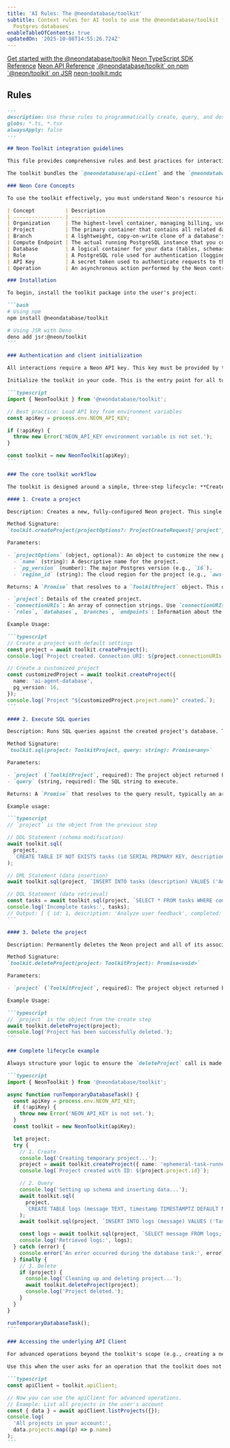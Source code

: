 ```yaml
---
title: 'AI Rules: The @neondatabase/toolkit'
subtitle: Context rules for AI tools to use the @neondatabase/toolkit for ephemeral
  Postgres databases
enableTableOfContents: true
updatedOn: '2025-10-08T14:55:26.724Z'
---
```


<InfoBlock>
<DocsList title="Related docs" theme="docs">
  <a href="/docs/reference/neondatabase-toolkit">Get started with the @neondatabase/toolkit</a>
  <a href="/docs/reference/typescript-sdk">Neon TypeScript SDK Reference</a>
  <a href="/docs/reference/api-reference">Neon API Reference</a>
</DocsList>

<DocsList title="Repository" theme="repo">
  <a href="https://www.npmjs.com/package/@neondatabase/toolkit">`@neondatabase/toolkit` on npm</a>
  <a href="https://jsr.io/@neon/toolkit">`@neon/toolkit` on JSR</a>
  <a href="https://github.com/neondatabase-labs/ai-rules/blob/main/neon-toolkit.mdc">neon-toolkit.mdc</a>
</DocsList>
</InfoBlock>

<AIRule file="neon-toolkit.mdc" name="@neondatabase/toolkit" />

## Rules

````markdown
---
description: Use these rules to programmatically create, query, and destroy ephemeral Neon Postgres databases. Ideal for quick prototyping, testing, and temporary workflows.
globs: *.ts, *.tsx
alwaysApply: false
---

## Neon Toolkit integration guidelines

This file provides comprehensive rules and best practices for interacting with Neon using the `@neondatabase/toolkit`. This toolkit is a terse client designed specifically for scenarios where a temporary, fully-functional Postgres database is needed quickly. As an AI agent, this is your primary tool for tasks requiring database interaction without manual setup.

The toolkit bundles the `@neondatabase/api-client` and the `@neondatabase/serverless` driver to streamline the entire lifecycle of a database: creation, querying, and deletion.

### Neon Core Concepts

To use the toolkit effectively, you must understand Neon's resource hierarchy. While the toolkit simplifies this, knowing the concepts is crucial if you need to use the underlying `apiClient`.

| Concept          | Description                                                                                                                        | Analogy/Purpose                                                                                                 | Key Relationship                                                                                      |
| ---------------- | ---------------------------------------------------------------------------------------------------------------------------------- | --------------------------------------------------------------------------------------------------------------- | ----------------------------------------------------------------------------------------------------- |
| Organization     | The highest-level container, managing billing, users, and multiple projects.                                                       | A GitHub Organization or a company's cloud account.                                                             | Contains one or more Projects.                                                                        |
| Project          | The primary container that contains all related database resources for a single application or service.                            | A Git repository or a top-level folder for an application.                                                      | Lives within an Organization (or a personal account). Contains Branches.                              |
| Branch           | A lightweight, copy-on-write clone of a database's state at a specific point in time.                                              | A `git branch`. Used for isolated development, testing, staging, or previews without duplicating storage costs. | Belongs to a Project. Contains its own set of Databases and Roles, cloned from its parent.            |
| Compute Endpoint | The actual running PostgreSQL instance that you connect to. It provides the CPU and RAM for processing queries.                    | The "server" or "engine" for your database. It can be started, suspended (scaled to zero), and resized.         | Is attached to a single Branch. Your connection string points to a Compute Endpoint's hostname.       |
| Database         | A logical container for your data (tables, schemas, views) within a branch. It follows standard PostgreSQL conventions.            | A single database within a PostgreSQL server instance.                                                          | Exists within a Branch. A branch can have multiple databases.                                         |
| Role             | A PostgreSQL role used for authentication (logging in) and authorization (permissions to access data).                             | A database user account with a username and password.                                                           | Belongs to a Branch. Roles from a parent branch are copied to child branches upon creation.           |
| API Key          | A secret token used to authenticate requests to the Neon API. Keys have different scopes (Personal, Organization, Project-scoped). | A password for programmatic access, allowing you to manage all other Neon resources.                            | Authenticates actions on Organizations, Projects, Branches, etc.                                      |
| Operation        | An asynchronous action performed by the Neon control plane, such as creating a branch or starting a compute.                       | A background job or task. Its status can be polled to know when an action is complete.                          | Associated with a Project and often a specific Branch or Endpoint. Essential for scripting API calls. |

### Installation

To begin, install the toolkit package into the user's project:

```bash
# Using npm
npm install @neondatabase/toolkit

# Using JSR with Deno
deno add jsr:@neon/toolkit
```

### Authentication and client initialization

All interactions require a Neon API key. This key must be provided by the user, typically as an environment variable (`NEON_API_KEY`).

Initialize the toolkit in your code. This is the entry point for all toolkit operations.

```typescript
import { NeonToolkit } from '@neondatabase/toolkit';

// Best practice: Load API key from environment variables
const apiKey = process.env.NEON_API_KEY;

if (!apiKey) {
  throw new Error('NEON_API_KEY environment variable is not set.');
}

const toolkit = new NeonToolkit(apiKey);
```

### The core toolkit workflow

The toolkit is designed around a simple, three-step lifecycle: **Create -> Query -> Delete**.

#### 1. Create a project

Description: Creates a new, fully-configured Neon project. This single asynchronous call handles project creation, default branch setup, and returns an object containing everything needed for the next steps, including the database connection string.

Method Signature:
`toolkit.createProject(projectOptions?: ProjectCreateRequest['project']): Promise<ToolkitProject>`

Parameters:

- `projectOptions` (object, optional): An object to customize the new project.
  - `name` (string): A descriptive name for the project.
  - `pg_version` (number): The major Postgres version (e.g., `16`).
  - `region_id` (string): The cloud region for the project (e.g., `aws-us-east-1`).

Returns: A `Promise` that resolves to a `ToolkitProject` object. This object contains:

- `project`: Details of the created project.
- `connectionURIs`: An array of connection strings. Use `connectionURIs[0].connection_uri`.
- `roles`, `databases`, `branches`, `endpoints`: Information about the default resources created.

Example Usage:

```typescript
// Create a project with default settings
const project = await toolkit.createProject();
console.log(`Project created. Connection URI: ${project.connectionURIs[0].connection_uri}`);

// Create a customized project
const customizedProject = await toolkit.createProject({
  name: 'ai-agent-database',
  pg_version: 16,
});
console.log(`Project "${customizedProject.project.name}" created.`);
```

#### 2. Execute SQL queries

Description: Runs SQL queries against the created project's database. This method uses the Neon Serverless Driver, which automatically handles the connection using the provided `ToolkitProject` object.

Method Signature:
`toolkit.sql(project: ToolkitProject, query: string): Promise<any>`

Parameters:

- `project` (`ToolkitProject`, required): The project object returned by `toolkit.createProject()`.
- `query` (string, required): The SQL string to execute.

Returns: A `Promise` that resolves to the query result, typically an array of row objects for `SELECT` statements.

Example usage:

```typescript
// `project` is the object from the previous step

// DDL Statement (schema modification)
await toolkit.sql(
  project,
  `CREATE TABLE IF NOT EXISTS tasks (id SERIAL PRIMARY KEY, description TEXT, completed BOOLEAN DEFAULT FALSE);`
);

// DML Statement (data insertion)
await toolkit.sql(project, `INSERT INTO tasks (description) VALUES ('Analyze user feedback');`);

// DQL Statement (data retrieval)
const tasks = await toolkit.sql(project, `SELECT * FROM tasks WHERE completed = FALSE;`);
console.log('Incomplete tasks:', tasks);
// Output: [ { id: 1, description: 'Analyze user feedback', completed: false } ]
```

#### 3. Delete the project

Description: Permanently deletes the Neon project and all of its associated resources (data, branches, endpoints). This is the crucial cleanup step for ephemeral workflows. **This action is irreversible.**

Method Signature:
`toolkit.deleteProject(project: ToolkitProject): Promise<void>`

Parameters:

- `project` (`ToolkitProject`, required): The project object returned by `toolkit.createProject()`.

Example Usage:

```typescript
// `project` is the object from the create step
await toolkit.deleteProject(project);
console.log('Project has been successfully deleted.');
```

### Complete lifecycle example

Always structure your logic to ensure the `deleteProject` call is made, even if errors occur during the SQL execution phase. Using a `try...finally` block is a robust pattern for this.

```typescript
import { NeonToolkit } from '@neondatabase/toolkit';

async function runTemporaryDatabaseTask() {
  const apiKey = process.env.NEON_API_KEY;
  if (!apiKey) {
    throw new Error('NEON_API_KEY is not set.');
  }
  const toolkit = new NeonToolkit(apiKey);

  let project;
  try {
    // 1. Create
    console.log('Creating temporary project...');
    project = await toolkit.createProject({ name: 'ephemeral-task-runner' });
    console.log(`Project created with ID: ${project.project.id}`);

    // 2. Query
    console.log('Setting up schema and inserting data...');
    await toolkit.sql(
      project,
      `CREATE TABLE logs (message TEXT, timestamp TIMESTAMPTZ DEFAULT NOW());`
    );
    await toolkit.sql(project, `INSERT INTO logs (message) VALUES ('Task started');`);

    const logs = await toolkit.sql(project, `SELECT message FROM logs;`);
    console.log('Retrieved logs:', logs);
  } catch (error) {
    console.error('An error occurred during the database task:', error);
  } finally {
    // 3. Delete
    if (project) {
      console.log('Cleaning up and deleting project...');
      await toolkit.deleteProject(project);
      console.log('Project deleted.');
    }
  }
}

runTemporaryDatabaseTask();
```

### Accessing the underlying API Client

For advanced operations beyond the toolkit's scope (e.g., creating a new branch, managing roles, listing all projects), you can access the full Neon TypeScript SDK instance via the `apiClient` property.

Use this when the user asks for an operation that the toolkit does not directly expose.

```typescript
const apiClient = toolkit.apiClient;

// Now you can use the apiClient for advanced operations.
// Example: List all projects in the user's account
const { data } = await apiClient.listProjects({});
console.log(
  'All projects in your account:',
  data.projects.map((p) => p.name)
);
```
````
